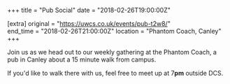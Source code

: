 +++
title = "Pub Social"
date = "2018-02-26T19:00:00Z"

[extra]
original = "https://uwcs.co.uk/events/pub-t2w8/"    
end_time = "2018-02-26T21:00:00Z"
location = "Phantom Coach, Canley"
+++

Join us as we head out to our weekly gathering at the Phantom Coach, a pub in Canley about a 15 minute walk from campus.

  

If you'd like to walk there with us, feel free to meet up at 7**pm** outside DCS.

